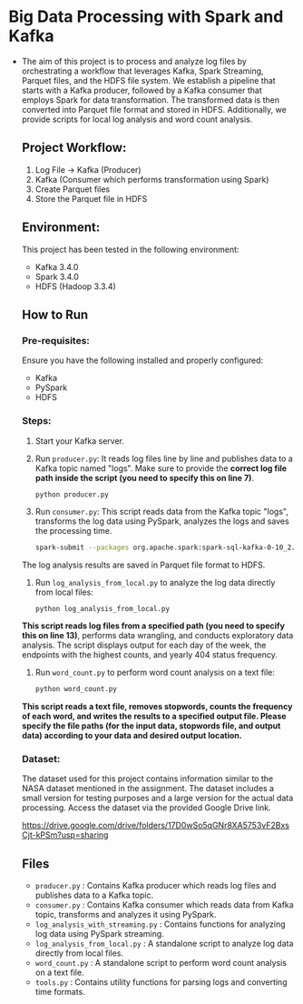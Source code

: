 # Big Data Processing with Spark and Kafka

- The aim of this project is to process and analyze log files by orchestrating a workflow that leverages Kafka, Spark Streaming, Parquet files, and the HDFS file system. We establish a pipeline that starts with a Kafka producer, followed by a Kafka consumer that employs Spark for data transformation. The transformed data is then converted into Parquet file format and stored in HDFS. Additionally, we provide scripts for local log analysis and word count analysis.

  ## Project Workflow:

  1. Log File -> Kafka (Producer)
  2. Kafka (Consumer which performs transformation using Spark)
  3. Create Parquet files
  4. Store the Parquet file in HDFS

  ## Environment:

  This project has been tested in the following environment:

  - Kafka 3.4.0
  - Spark 3.4.0
  - HDFS (Hadoop 3.3.4)

  ## How to Run

  ### Pre-requisites:

  Ensure you have the following installed and properly configured:

  - Kafka
  - PySpark
  - HDFS

  ### Steps:

  1. Start your Kafka server.

  2. Run `producer.py`: It reads log files line by line and publishes data to a Kafka topic named "logs". Make sure to provide the **correct log file path inside the script (you need to specify this on line 7)**.

     ```bash
     python producer.py
     ```

  3. Run `consumer.py`: This script reads data from the Kafka topic "logs", transforms the log data using PySpark, analyzes the logs and saves the processing time.

     ```bash
     spark-submit --packages org.apache.spark:spark-sql-kafka-0-10_2.12:3.2.1 consumer.py
     ```

  The log analysis results are saved in Parquet file format to HDFS.

  1. Run `log_analysis_from_local.py` to analyze the log data directly from local files:

     ```
     python log_analysis_from_local.py
     ```

  **This script reads log files from a specified path (you need to specify this on line 13)**, performs data wrangling, and conducts exploratory data analysis. The script displays output for each day of the week, the endpoints with the highest counts, and yearly 404 status frequency.

  1. Run `word_count.py` to perform word count analysis on a text file:

     ```bash
     python word_count.py
     ```

  **This script reads a text file, removes stopwords, counts the frequency of each word, and writes the results to a specified output file. Please specify the file paths (for the input data, stopwords file, and output data) according to your data and desired output location.**

  ### Dataset:

  The dataset used for this project contains information similar to the NASA dataset mentioned in the assignment. The dataset includes a small version for testing purposes and a large version for the actual data processing. Access the dataset via the provided Google Drive link.

  https://drive.google.com/drive/folders/17D0wSo5qGNr8XA5753vF2BxsCjt-kPSm?usp=sharing

  ## Files

  - `producer.py` : Contains Kafka producer which reads log files and publishes data to a Kafka topic.
  - `consumer.py` : Contains Kafka consumer which reads data from Kafka topic, transforms and analyzes it using PySpark.
  - `log_analysis_with_streaming.py` : Contains functions for analyzing log data using PySpark streaming.
  - `log_analysis_from_local.py` : A standalone script to analyze log data directly from local files.
  - `word_count.py` : A standalone script to perform word count analysis on a text file.
  - `tools.py` : Contains utility functions for parsing logs and converting time formats.